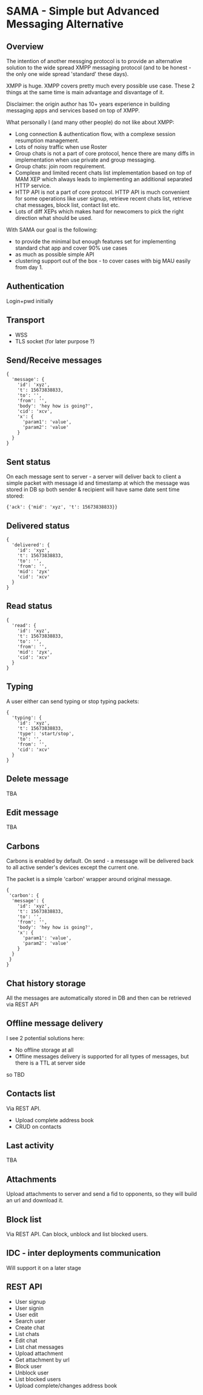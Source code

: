 # SAMA - Simple but Advanced Messaging Alternative

## Overview
The intention of another messging protocol is to provide an alternative solution to the wide spread XMPP messaging protocol (and to be honest - the only one wide spread 'standard' these days). 

XMPP is huge. XMPP covers pretty much every possible use case. These 2 things at the same time is main advantage and disvantage of it. 

Disclaimer: the origin author has 10+ years experience in building messaging apps and services based on top of XMPP. 

What personally I (and many other people) do not like about XMPP:

* Long connection & authentication flow, with a complexe session resumption management.
* Lots of noisy traffic when use Roster
* Group chats is not a part of core protocol, hence there are many diffs in implementation when use private and group messaging.
* Group chats: join room requirement. 
* Complexe and limited recent chats list implementation based on top of MAM XEP which always leads to implementing an additional separated HTTP service.
* HTTP API is not a part of core protocol.  HTTP API is much convenient for some operations like user signup, retrieve recent chats list, retrieve chat messages, block list, contact list etc.
* Lots of diff XEPs which makes hard for newcomers to pick the right direction what should be used.

With SAMA our goal is the following:
* to provide the minimal but enough features set for implementing standard chat app and cover 90% use cases
* as much as possible simple API
* clustering support out of the box - to cover cases with big MAU easily from day 1.

## Authentication

Login+pwd initially

## Transport

* WSS
* TLS socket (for later purpose ?)

## Send/Receive messages

```
{
  'message': {
    'id': 'xyz', 
    't': 15673838833,
    'to': '',
    'from': '',
    'body': 'hey how is going?',
    'cid': 'xcv',
    'x': {
      'param1': 'value',
      'param2': 'value'
    }
  }
}
```

## Sent status

On each message sent to server - a server will deliver back to client a simple packet with message id and timestamp at which the message was stored in DB sp both sender & recipient will have same date sent time stored:

`{'ack': {'mid': 'xyz', 't': 15673838833}}`

## Delivered status

```
{
  'delivered': {
    'id': 'xyz', 
    't': 15673838833,
    'to': '',
    'from': '',
    'mid': 'zyx'
    'cid': 'xcv'
  }
}
```

## Read status

```
{
  'read': {
    'id': 'xyz', 
    't': 15673838833,
    'to': '',
    'from': '',
    'mid': 'zyx',
    'cid': 'xcv'
  }
}
```

## Typing

A user either can send typing or stop typing packets:

```
{
  'typing': {
    'id': 'xyz', 
    't': 15673838833,
    'type': 'start/stop',
    'to': '',
    'from': '',
    'cid': 'xcv'
  }
}
```


## Delete message

TBA

## Edit message

TBA

## Carbons

Carbons is enabled by default.  On send - a message will be delivered back to all active sender's devices except the current one.  

The packet is a simple 'carbon' wrapper around original message. 

```
{
 'carbon': {
  'message': {
    'id': 'xyz', 
    't': 15673838833,
    'to': '',
    'from': '',
    'body': 'hey how is going?',
    'x': {
      'param1': 'value',
      'param2': 'value'
    }
  }
 } 
}
```

## Chat history storage

All the messages are automatically stored in DB and then can be retrieved via REST API

## Offline message delivery

I see 2 potential solutions here:

* No offline storage at all
* Offline messages delivery is supported for all types of messages, but there is a TTL at server side

so TBD

## Contacts list

Via REST API. 
* Upload complete address book
* CRUD on contacts

## Last activity

TBA

## Attachments

Upload attachments to server and send a fid to opponents, so they will build an url and download it. 

## Block list

Via REST API. Can block, unblock and list blocked users. 

## IDC - inter deployments communication

Will support it on a later stage

## REST API

* User signup
* User signin
* User edit
* Search user
* Create chat
* List chats
* Edit chat
* List chat messages
* Upload attachment
* Get attachment by url
* Block user
* Unblock user
* List blocked users
* Upload complete/changes address book
